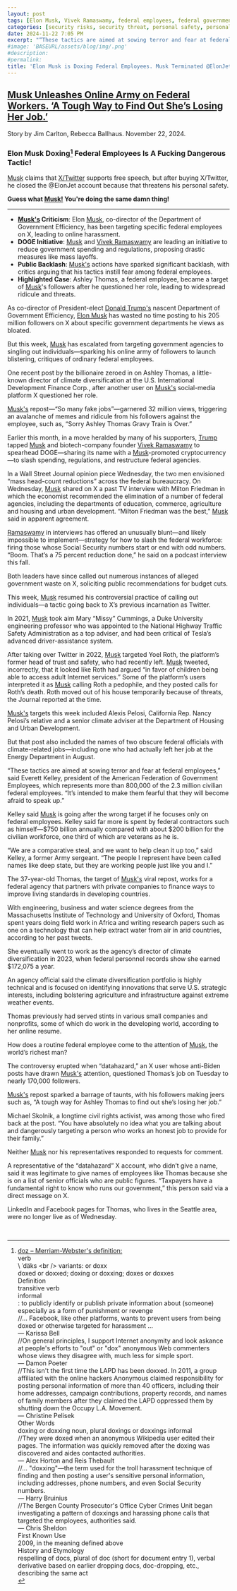 ```yaml
---
layout: post
tags: [Elon Musk, Vivek Ramaswamy, federal employees, federal government]
categories: [security risks, security threat, personal safety, personal privacy]
date: 2024-11-22 7:05 PM
excerpt: "“These tactics are aimed at sowing terror and fear at federal employees. It’s intended to make them fearful that they will become afraid to speak up. We are a comparative steal, and we want to help clean it up too. The people I represent have been called names like deep state, but they are working people just like you and I.” –  Everett Kelley, president of the American Federation of Government Employees, which represents more than 800,000 of the 2.3 million civilian federal employees and former Army sergeant."
#image: 'BASEURL/assets/blog/img/.png'
#description:
#permalink:
title: 'Elon Musk is Doxing Federal Employees. Musk Terminated @ElonJet for Doxong.'
---
```



## [Musk Unleashes Online Army on Federal Workers. ‘A Tough Way to Find Out She’s Losing Her Job.’](https://www.wsj.com/tech/musk-unleashes-online-army-on-federal-workers-a-tough-way-to-find-out-shes-losing-her-job-f57a2e94?mod=RSSMSN)

Story by Jim Carlton, Rebecca Ballhaus. November 22, 2024.

### Elon Musk Doxing[^1] Federal Employees Is A Fucking Dangerous Tactic!

[Musk](https://x.com/elonmusk) claims that [X/Twitter](https:x.com/) supports free speech, but after buying X/Twitter, he closed the @ElonJet account because that threatens his personal safety. 

**Guess what [Musk!](https://x.com/elonmusk) You're doing the same damn thing!**

----

- **[Musk's](https://x.com/elonmusk) Criticism**: Elon [Musk](https://x.com/elonmusk), co-director of the Department of Government Efficiency, has been targeting specific federal employees on X, leading to online harassment.
- **DOGE Initiative**: [Musk](https://x.com/elonmusk) and [Vivek Ramaswamy](https://x.com/vivekgramaswamy) are leading an initiative to reduce government spending and regulations, proposing drastic measures like mass layoffs.
- **Public Backlash**: [Musk's](https://x.com/elonmusk) actions have sparked significant backlash, with critics arguing that his tactics instill fear among federal employees.
- **Highlighted Case**: Ashley Thomas, a federal employee, became a target of [Musk](https://x.com/elonmusk)'s followers after he questioned her role, leading to widespread ridicule and threats.

As co-director of President-elect [Donald Trump's](https://x.com/realdonaldtrump) nascent Department of Government Efficiency, [Elon Musk](https://x.com/elonmusk) has wasted no time posting to his 205 million followers on X about specific government departments he views as bloated.

But this week, [Musk](https://x.com/elonmusk) has escalated from targeting government agencies to singling out individuals—sparking his online army of followers to launch blistering, critiques of ordinary federal employees.

One recent post by the billionaire zeroed in on Ashley Thomas, a little-known director of climate diversification at the U.S. International Development Finance Corp., after another user on [Musk's](https://x.com/elonmusk) social-media platform X questioned her role.

[Musk's](https://x.com/elonmusk) repost—“So many fake jobs”—garnered 32 million views, triggering an avalanche of memes and ridicule from his followers against the employee, such as, “Sorry Ashley Thomas Gravy Train is Over.”

Earlier this month, in a move heralded by many of his supporters, [Trump](https://x.com/realdonaldtrump) tapped [Musk](https://x.com/elonmusk) and biotech-company founder [Vivek Ramaswamy](https://x.com/vivekgramaswamy) to spearhead DOGE—sharing its name with a [Musk](https://x.com/elonmusk)-promoted cryptocurrency—to slash spending, regulations, and restructure federal agencies.

In a Wall Street Journal opinion piece Wednesday, the two men envisioned “mass head-count reductions” across the federal bureaucracy. On Wednesday, [Musk](https://x.com/elonmusk) shared on X a past TV interview with Milton Friedman in which the economist recommended the elimination of a number of federal agencies, including the departments of education, commerce, agriculture and housing and urban development. “Milton Friedman was the best,” [Musk](https://x.com/elonmusk) said in apparent agreement.

[Ramaswamy](https://x.com/vivekgramaswamy) in interviews has offered an unusually blunt—and likely impossible to implement—strategy for how to slash the federal workforce: firing those whose Social Security numbers start or end with odd numbers. “Boom. That’s a 75 percent reduction done,” he said on a podcast interview this fall.

Both leaders have since called out numerous instances of alleged government waste on X, soliciting public recommendations for budget cuts.

This week, [Musk](https://x.com/elonmusk) resumed his controversial practice of calling out individuals—a tactic going back to X’s previous incarnation as Twitter.

In 2021, [Musk](https://x.com/elonmusk) took aim Mary “Missy” Cummings, a Duke University engineering professor who was appointed to the National Highway Traffic Safety Administration as a top adviser, and had been critical of Tesla’s advanced driver-assistance system.

After taking over Twitter in 2022, [Musk](https://x.com/elonmusk) targeted Yoel Roth, the platform’s former head of trust and safety, who had recently left. [Musk](https://x.com/elonmusk) tweeted, incorrectly, that it looked like Roth had argued “in favor of children being able to access adult Internet services.” Some of the platform’s users interpreted it as [Musk](https://x.com/elonmusk) calling Roth a pedophile, and they posted calls for Roth’s death. Roth moved out of his house temporarily because of threats, the Journal reported at the time.

[Musk's](https://x.com/elonmusk) targets this week included Alexis Pelosi, California Rep. Nancy Pelosi’s relative and a senior climate adviser at the Department of Housing and Urban Development.

But that post also included the names of two obscure federal officials with climate-related jobs—including one who had actually left her job at the Energy Department in August.

“These tactics are aimed at sowing terror and fear at federal employees,” said Everett Kelley, president of the American Federation of Government Employees, which represents more than 800,000 of the 2.3 million civilian federal employees. “It’s intended to make them fearful that they will become afraid to speak up.”

Kelley said [Musk](https://x.com/elonmusk) is going after the wrong target if he focuses only on federal employees. Kelley said far more is spent by federal contractors such as himself—$750 billion annually compared with about $200 billion for the civilian workforce, one third of which are veterans as he is.

“We are a comparative steal, and we want to help clean it up too,” said Kelley, a former Army sergeant. “The people I represent have been called names like deep state, but they are working people just like you and I.”

The 37-year-old Thomas, the target of [Musk's](https://x.com/elonmusk) viral repost, works for a federal agency that partners with private companies to finance ways to improve living standards in developing countries.

With engineering, business and water science degrees from the Massachusetts Institute of Technology and University of Oxford, Thomas spent years doing field work in Africa and writing research papers such as one on a technology that can help extract water from air in arid countries, according to her past tweets.

She eventually went to work as the agency’s director of climate diversification in 2023, when federal personnel records show she earned $172,075 a year.

An agency official said the climate diversification portfolio is highly technical and is focused on identifying innovations that serve U.S. strategic interests, including bolstering agriculture and infrastructure against extreme weather events.

Thomas previously had served stints in various small companies and nonprofits, some of which do work in the developing world, according to her online resume.

How does a routine federal employee come to the attention of [Musk](https://x.com/elonmusk), the world’s richest man?

The controversy erupted when “datahazard,” an X user whose anti-Biden posts have drawn [Musk's](https://x.com/elonmusk) attention, questioned Thomas’s job on Tuesday to nearly 170,000 followers.

[Musk's](https://x.com/elonmusk) repost sparked a barrage of taunts, with his followers making jeers such as, “A tough way for Ashley Thomas to find out she’s losing her job.”

Michael Skolnik, a longtime civil rights activist, was among those who fired back at the post. “You have absolutely no idea what you are talking about and dangerously targeting a person who works an honest job to provide for their family.”

Neither [Musk](https://x.com/elonmusk) nor his representatives responded to requests for comment.

A representative of the “datahazard” X account, who didn’t give a name, said it was legitimate to give names of employees like Thomas because she is on a list of senior officials who are public figures. “Taxpayers have a fundamental right to know who runs our government,” this person said via a direct message on X.

LinkedIn and Facebook pages for Thomas, who lives in the Seattle area, were no longer live as of Wednesday.

[^1]:  [doz – Merriam-Webster's definition:](http://www.merriam-webster.com/dictionary/dox)<br />
verb<br />
\ ˈdäks  \<br />
variants: or doxx<br />
doxed or doxxed; dox​ing or dox​xing; dox​es or dox​xes<br />
Definition<br />
transitive ​verb<br />
informal<br />
: to publicly identify or publish private information about (someone) especially as a form of punishment or revenge<br />
//… Facebook, like other platforms, wants to prevent users from being doxed or otherwise targeted for harassment …<br />
— Karissa Bell<br />
//On general principles, I support Internet anonymity and look askance at people's efforts to "out" or "dox" anonymous Web commenters whose views they disagree with, much less for simple sport.<br />
— Damon Poeter<br />
//This isn't the first time the LAPD has been doxxed. In 2011, a group affiliated with the online hackers Anonymous claimed responsibility for posting personal information of more than 40 officers, including their home addresses, campaign contributions, property records, and names of family members after they claimed the LAPD oppressed them by shutting down the Occupy L.A. Movement.<br />
— Christine Pelisek<br />
Other Words<br />
doxing or doxxing noun, plural dox​ings or dox​xings informal<br />
//They were doxed when an anonymous Wikipedia user edited their pages. The information was quickly removed after the doxing was discovered and aides contacted authorities.<br />
— Alex Horton and Reis Thebault<br />
//… "doxxing"—the term used for the troll harassment technique of finding and then posting a user's sensitive personal information, including addresses, phone numbers, and even Social Security numbers.<br />
— Harry Bruinius<br />
//The Bergen County Prosecutor's Office Cyber Crimes Unit began investigating a pattern of doxxings and harassing phone calls that targeted the employees, authorities said.<br />
— Chris Sheldon<br />
First Known Use<br />
2009, in the meaning defined above<br />
History and Etymology<br />
respelling of docs, plural of doc (short for document entry 1), verbal derivative based on earlier dropping docs, doc-dropping, etc., describing the same act<br />
<br />